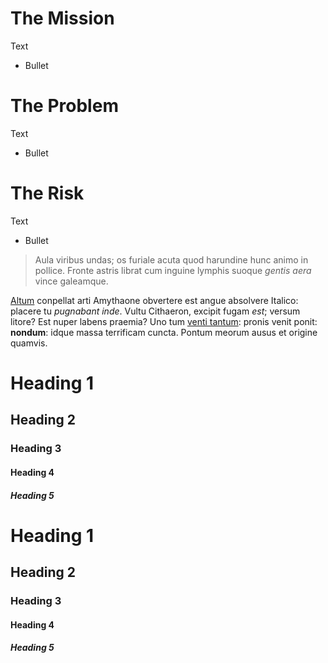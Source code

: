 # The Mission

Text

- Bullet

# The Problem

Text

- Bullet

# The Risk


Text

- Bullet

> Aula viribus undas; os furiale acuta quod harundine hunc animo in pollice.
> Fronte astris librat cum inguine lymphis suoque *gentis aera* vince galeamque.

[Altum](http://sunt-cedit.org/ruinam.html) conpellat arti Amythaone obvertere
est angue absolvere Italico: placere tu *pugnabant inde*. Vultu Cithaeron,
excipit fugam *est*; versum litore? Est nuper labens praemia? Uno tum [venti
tantum](http://tellusarbor.org/fusus.php): pronis venit ponit: **nondum**: idque
massa terrificam cuncta. Pontum meorum ausus et origine quamvis.

# Heading 1

## Heading 2

### Heading 3

#### Heading 4

##### Heading 5





# Heading 1

## Heading 2

### Heading 3

#### Heading 4

##### Heading 5
